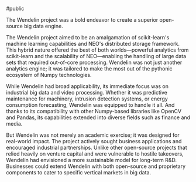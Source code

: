 #public 


The Wendelin project was a bold endeavor to create a superior open-source big data engine.

The Wendelin project aimed to be an amalgamation of scikit-learn's machine learning capabilities and NEO's distributed storage framework. This hybrid nature offered the best of both worlds—powerful analytics from scikit-learn and the scalability of NEO—enabling the handling of large data sets that required out-of-core processing. Wendelin was not just another analytics engine; it was tailored to make the most out of the pythonic ecosystem of Numpy technologies.

While Wendelin had broad applicability, its immediate focus was on industrial big data and video processing. Whether it was predictive maintenance for machinery, intrusion detection systems, or energy consumption forecasting, Wendelin was equipped to handle it all. And thanks to its compatibility with other Numpy-based libraries like OpenCV and Pandas, its capabilities extended into diverse fields such as finance and media.

But Wendelin was not merely an academic exercise; it was designed for real-world impact. The project actively sought business applications and encouraged industrial partnerships. Unlike other open-source projects that relied heavily on venture capital and were vulnerable to hostile takeovers, Wendelin had envisioned a more sustainable model for long-term R&D. Businesses could extend Wendelin with both open-source and proprietary components to cater to specific vertical markets in big data.
